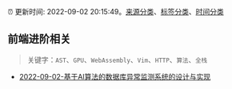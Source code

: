 :alarm_clock: 更新时间: 2022-09-02 20:15:49。[来源分类](../README.md)、[标签分类](../TAGS.md)、[时间分类](../TIMELINE.md)

## 前端进阶相关


> 关键字：`AST`、`GPU`、`WebAssembly`、`Vim`、`HTTP`、`算法`、`全栈`



- [2022-09-02-基于AI算法的数据库异常监测系统的设计与实现](https://toutiao.io/k/gqlclap) 
